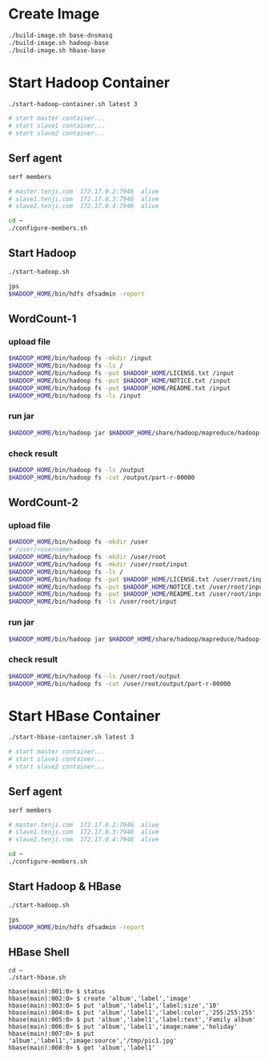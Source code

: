 
# Create Image

```bash
./build-image.sh base-dnsmasq
./build-image.sh hadoop-base
./build-image.sh hbase-base
```

# Start Hadoop Container

```bash
./start-hadoop-container.sh latest 3

# start master container...
# start slave1 container...
# start slave2 container...
```

## Serf agent

```bash
serf members

# master.tenji.com  172.17.0.2:7946  alive  
# slave1.tenji.com  172.17.0.3:7946  alive
# slave2.tenji.com  172.17.0.4:7946  alive

cd ~
./configure-members.sh
```

## Start Hadoop

```bash
./start-hadoop.sh

jps
$HADOOP_HOME/bin/hdfs dfsadmin -report
```

## WordCount-1

### upload file

```bash
$HADOOP_HOME/bin/hadoop fs -mkdir /input
$HADOOP_HOME/bin/hadoop fs -ls /
$HADOOP_HOME/bin/hadoop fs -put $HADOOP_HOME/LICENSE.txt /input
$HADOOP_HOME/bin/hadoop fs -put $HADOOP_HOME/NOTICE.txt /input
$HADOOP_HOME/bin/hadoop fs -put $HADOOP_HOME/README.txt /input
$HADOOP_HOME/bin/hadoop fs -ls /input

```

### run jar
```bash
$HADOOP_HOME/bin/hadoop jar $HADOOP_HOME/share/hadoop/mapreduce/hadoop-mapreduce-examples-2.7.3.jar wordcount /input /output
```

### check result

```bash
$HADOOP_HOME/bin/hadoop fs -ls /output
$HADOOP_HOME/bin/hadoop fs -cat /output/part-r-00000
```

## WordCount-2

### upload file

```bash
$HADOOP_HOME/bin/hadoop fs -mkdir /user
# /user/<username>
$HADOOP_HOME/bin/hadoop fs -mkdir /user/root
$HADOOP_HOME/bin/hadoop fs -mkdir /user/root/input
$HADOOP_HOME/bin/hadoop fs -ls /
$HADOOP_HOME/bin/hadoop fs -put $HADOOP_HOME/LICENSE.txt /user/root/input
$HADOOP_HOME/bin/hadoop fs -put $HADOOP_HOME/NOTICE.txt /user/root/input
$HADOOP_HOME/bin/hadoop fs -put $HADOOP_HOME/README.txt /user/root/input
$HADOOP_HOME/bin/hadoop fs -ls /user/root/input
```

### run jar

```bash
$HADOOP_HOME/bin/hadoop jar $HADOOP_HOME/share/hadoop/mapreduce/hadoop-mapreduce-examples-2.7.3.jar wordcount /user/root/input /user/root/output
```

### check result

```bash
$HADOOP_HOME/bin/hadoop fs -ls /user/root/output
$HADOOP_HOME/bin/hadoop fs -cat /user/root/output/part-r-00000
```

# Start HBase Container

```bash
./start-hbase-container.sh latest 3

# start master container...
# start slave1 container...
# start slave2 container...
```

## Serf agent

```bash
serf members

# master.tenji.com  172.17.0.2:7946  alive
# slave1.tenji.com  172.17.0.3:7946  alive
# slave2.tenji.com  172.17.0.4:7946  alive

cd ~
./configure-members.sh
```

## Start Hadoop & HBase

```bash
./start-hadoop.sh

jps
$HADOOP_HOME/bin/hdfs dfsadmin -report
```

## HBase Shell
```
cd ~
./start-hbase.sh
```

```
hbase(main):001:0> $ status
hbase(main):002:0> $ create 'album','label','image'
hbase(main):003:0> $ put 'album','label1','label:size','10'
hbase(main):004:0> $ put 'album','label1','label:color','255:255:255'
hbase(main):005:0> $ put 'album','label1','label:text','Family album'
hbase(main):006:0> $ put 'album','label1','image:name','holiday'
hbase(main):007:0> $ put 'album','label1','image:source','/tmp/pic1.jpg'
hbase(main):008:0> $ get 'album','label1'
```



